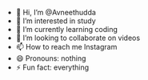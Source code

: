 - 👋 Hi, I’m @Avneethudda
- 👀 I’m interested in study
- 🌱 I’m currently learning coding 
- 💞️ I’m looking to collaborate on videos 
- 📫 How to reach me Instagram 
- 😄 Pronouns: nothing 
- ⚡ Fun fact: everything 

<!---
Avneethudda/Avneethudda is a ✨ special ✨ repository because its `README.md` (this file) appears on your GitHub profile.
You can click the Preview link to take a look at your changes.
--->
